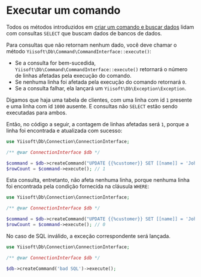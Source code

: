 # Executar um comando

Todos os métodos introduzidos em [criar um comando e buscar dados](create-command-fetch-data.md) lidam com
consultas `SELECT` que buscam dados de bancos de dados.

Para consultas que não retornam nenhum dado, você deve chamar o método `Yiisoft\Db\Command\CommandInterface::execute()`:

- Se a consulta for bem-sucedida, `Yiisoft\Db\Command\CommandInterface::execute()` retornará o número de linhas afetadas
pela execução do comando.
- Se nenhuma linha foi afetada pela execução do comando retornará `0`.
- Se a consulta falhar, ela lançará um `Yiisoft\Db\Exception\Exception`.

Digamos que haja uma tabela de clientes, com uma linha com id `1` presente e uma linha com id `1000` ausente. E
consultas não `SELECT` estão sendo executadas para ambos.

Então, no código a seguir, a contagem de linhas afetadas será `1`, porque a linha foi encontrada e atualizada com sucesso:

```php
use Yiisoft\Db\Connection\ConnectionInterface;

/** @var ConnectionInterface $db */

$command = $db->createCommand("UPDATE {{%customer}} SET [[name]] = 'John Doe' WHERE [[id]] = 1");
$rowCount = $command->execute(); // 1
```

Esta consulta, entretanto, não afeta nenhuma linha, porque nenhuma linha foi encontrada pela condição fornecida na cláusula `WHERE`:

```php
use Yiisoft\Db\Connection\ConnectionInterface;

/** @var ConnectionInterface $db */

$command = $db->createCommand("UPDATE {{%customer}} SET [[name]] = 'John Doe' WHERE [[id]] = 1000");
$rowCount = $command->execute(); // 0
```

No caso de SQL inválido, a exceção correspondente será lançada.

```php
use Yiisoft\Db\Connection\ConnectionInterface;

/** @var ConnectionInterface $db */

$db->createCommand('bad SQL')->execute();
```
